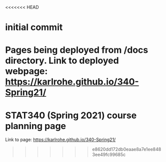 <<<<<<< HEAD
# initial commit

Pages being deployed from /docs directory. Link to deployed webpage: https://karlrohe.github.io/340-Spring21/
=======
# STAT340 (Spring 2021) course planning page

Link to page: https://karlrohe.github.io/340-Spring21/
>>>>>>> e8620dd172db0eaae8a7e1ee8483ee49fc99685c
